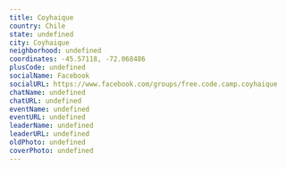 ```yaml
---
title: Coyhaique
country: Chile
state: undefined
city: Coyhaique
neighborhood: undefined
coordinates: -45.57118, -72.068486
plusCode: undefined
socialName: Facebook
socialURL: https://www.facebook.com/groups/free.code.camp.coyhaique
chatName: undefined
chatURL: undefined
eventName: undefined
eventURL: undefined
leaderName: undefined
leaderURL: undefined
oldPhoto: undefined
coverPhoto: undefined
---
```

